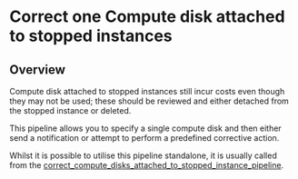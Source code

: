 # Correct one Compute disk attached to stopped instances

## Overview

Compute disk attached to stopped instances still incur costs even though they may not be used; these should be reviewed and either detached from the stopped instance or deleted.

This pipeline allows you to specify a single compute disk and then either send a notification or attempt to perform a predefined corrective action.

Whilst it is possible to utilise this pipeline standalone, it is usually called from the [correct_compute_disks_attached_to_stopped_instance_pipeline](https://hub.flowpipe.io/mods/turbot/gcp_thrifty/pipelines/gcp_thrifty.pipeline.correct_compute_disks_attached_to_stopped_instance).